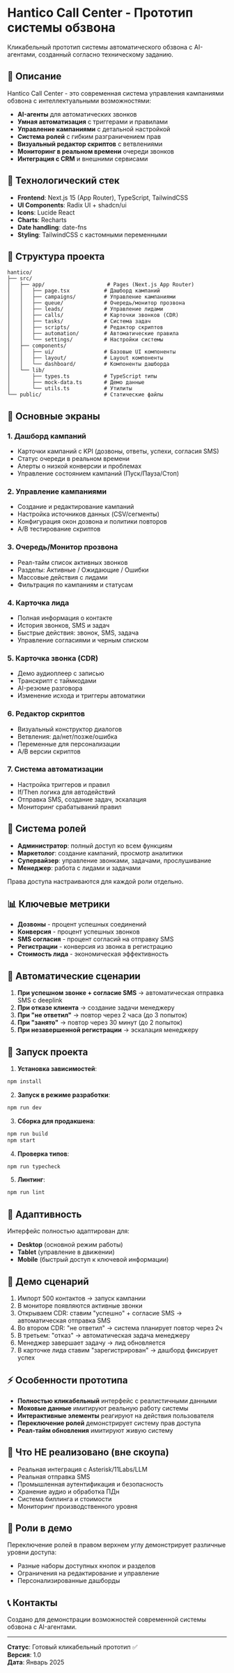 # Hantico Call Center - Прототип системы обзвона

Кликабельный прототип системы автоматического обзвона с AI-агентами, созданный согласно техническому заданию.

## 🎯 Описание

Hantico Call Center - это современная система управления кампаниями обзвона с интеллектуальными возможностями:

- **AI-агенты** для автоматических звонков
- **Умная автоматизация** с триггерами и правилами
- **Управление кампаниями** с детальной настройкой
- **Система ролей** с гибким разграничением прав
- **Визуальный редактор скриптов** с ветвлениями
- **Мониторинг в реальном времени** очереди звонков
- **Интеграция с CRM** и внешними сервисами

## 🚀 Технологический стек

- **Frontend**: Next.js 15 (App Router), TypeScript, TailwindCSS
- **UI Components**: Radix UI + shadcn/ui
- **Icons**: Lucide React
- **Charts**: Recharts
- **Date handling**: date-fns
- **Styling**: TailwindCSS с кастомными переменными

## 📁 Структура проекта

```
hantico/
├── src/
│   ├── app/                    # Pages (Next.js App Router)
│   │   ├── page.tsx           # Дашборд кампаний
│   │   ├── campaigns/         # Управление кампаниями
│   │   ├── queue/             # Очередь/монитор прозвона
│   │   ├── leads/             # Управление лидами
│   │   ├── calls/             # Карточки звонков (CDR)
│   │   ├── tasks/             # Система задач
│   │   ├── scripts/           # Редактор скриптов
│   │   ├── automation/        # Автоматические правила
│   │   └── settings/          # Настройки системы
│   ├── components/
│   │   ├── ui/                # Базовые UI компоненты
│   │   ├── layout/            # Layout компоненты
│   │   └── dashboard/         # Компоненты дашборда
│   └── lib/
│       ├── types.ts           # TypeScript типы
│       ├── mock-data.ts       # Демо данные
│       └── utils.ts           # Утилиты
└── public/                    # Статические файлы
```

## 🎨 Основные экраны

### 1. Дашборд кампаний
- Карточки кампаний с KPI (дозвоны, ответы, успехи, согласия SMS)
- Статус очереди в реальном времени
- Алерты о низкой конверсии и проблемах
- Управление состоянием кампаний (Пуск/Пауза/Стоп)

### 2. Управление кампаниями
- Создание и редактирование кампаний
- Настройка источников данных (CSV/сегменты)
- Конфигурация окон дозвона и политики повторов
- A/B тестирование скриптов

### 3. Очередь/Монитор прозвона
- Реал-тайм список активных звонков
- Разделы: Активные / Ожидающие / Ошибки
- Массовые действия с лидами
- Фильтрация по кампаниям и статусам

### 4. Карточка лида
- Полная информация о контакте
- История звонков, SMS и задач
- Быстрые действия: звонок, SMS, задача
- Управление согласиями и черным списком

### 5. Карточка звонка (CDR)
- Демо аудиоплеер с записью
- Транскрипт с таймкодами
- AI-резюме разговора
- Изменение исхода и триггеры автоматики

### 6. Редактор скриптов
- Визуальный конструктор диалогов
- Ветвления: да/нет/позже/ошибка
- Переменные для персонализации
- A/B версии скриптов

### 7. Система автоматизации
- Настройка триггеров и правил
- If/Then логика для автодействий
- Отправка SMS, создание задач, эскалация
- Мониторинг срабатываний правил

## 🔐 Система ролей

- **Администратор**: полный доступ ко всем функциям
- **Маркетолог**: создание кампаний, просмотр аналитики
- **Супервайзер**: управление звонками, задачами, прослушивание
- **Менеджер**: работа с лидами и задачами

Права доступа настраиваются для каждой роли отдельно.

## 📊 Ключевые метрики

- **Дозвоны** - процент успешных соединений
- **Конверсия** - процент успешных звонков
- **SMS согласия** - процент согласий на отправку SMS
- **Регистрации** - конверсия из звонка в регистрацию
- **Стоимость лида** - экономическая эффективность

## 🔄 Автоматические сценарии

1. **При успешном звонке + согласие SMS** → автоматическая отправка SMS с deeplink
2. **При отказе клиента** → создание задачи менеджеру
3. **При "не ответил"** → повтор через 2 часа (до 3 попыток)
4. **При "занято"** → повтор через 30 минут (до 2 попыток)
5. **При незавершенной регистрации** → эскалация менеджеру

## 🚀 Запуск проекта

1. **Установка зависимостей**:
```bash
npm install
```

2. **Запуск в режиме разработки**:
```bash
npm run dev
```

3. **Сборка для продакшена**:
```bash
npm run build
npm start
```

4. **Проверка типов**:
```bash
npm run typecheck
```

5. **Линтинг**:
```bash
npm run lint
```

## 📱 Адаптивность

Интерфейс полностью адаптирован для:
- **Desktop** (основной режим работы)
- **Tablet** (управление в движении)
- **Mobile** (быстрый доступ к ключевой информации)

## 🎯 Демо сценарий

1. Импорт 500 контактов → запуск кампании
2. В мониторе появляются активные звонки
3. Открываем CDR: ставим "успешно" + согласие SMS → автоматическая отправка SMS
4. Во втором CDR: "не ответил" → система планирует повтор через 2ч
5. В третьем: "отказ" → автоматическая задача менеджеру
6. Менеджер завершает задачу → лид обновляется
7. В карточке лида ставим "зарегистрирован" → дашборд фиксирует успех

## ⚡ Особенности прототипа

- **Полностью кликабельный** интерфейс с реалистичными данными
- **Моковые данные** имитируют реальную работу системы
- **Интерактивные элементы** реагируют на действия пользователя
- **Переключение ролей** демонстрирует систему прав доступа
- **Реал-тайм обновления** имитируют живую систему

## 🔮 Что НЕ реализовано (вне скоупа)

- Реальная интеграция с Asterisk/11Labs/LLM
- Реальная отправка SMS
- Промышленная аутентификация и безопасность
- Хранение аудио и обработка ПДн
- Система биллинга и стоимости
- Мониторинг производственного уровня

## 👥 Роли в демо

Переключение ролей в правом верхнем углу демонстрирует различные уровни доступа:
- Разные наборы доступных кнопок и разделов
- Ограничения на редактирование и управление
- Персонализированные дашборды

## 📞 Контакты

Создано для демонстрации возможностей современной системы обзвона с AI-агентами.

---

**Статус**: Готовый кликабельный прототип ✅  
**Версия**: 1.0  
**Дата**: Январь 2025

